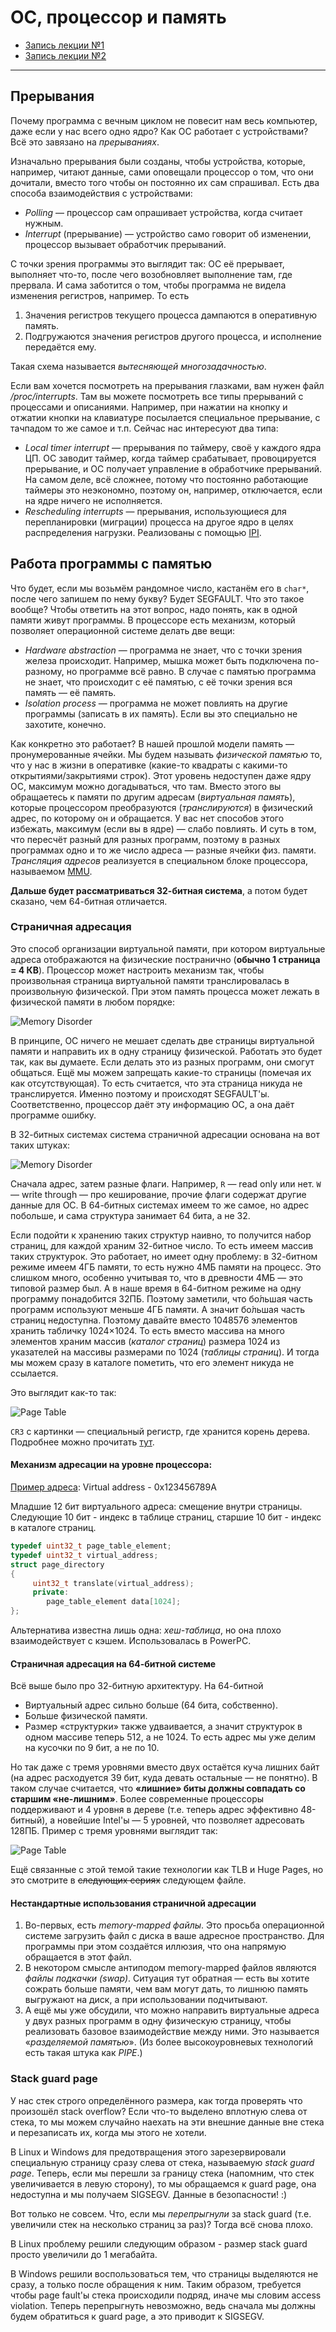 # ОС, процессор и память
- [Запись лекции №1](https://www.youtube.com/watch?v=bTgtesThdSg)
- [Запись лекции №2](https://www.youtube.com/watch?v=XY8xN1Ug1_k)
---
## Прерывания

Почему программа с вечным циклом не повесит нам весь компьютер, даже если у нас всего одно ядро? Как ОС работает с устройствами? Всё это завязано на *прерываниях*.

Изначально прерывания были созданы, чтобы устройства, которые, например, читают данные, сами оповещали процессор о том, что они дочитали, вместо того чтобы он постоянно их сам спрашивал. Есть два способа взаимодействия с устройствами:
- *Polling* — процессор сам опрашивает устройства, когда считает нужным.
- *Interrupt* (прерывание) — устройство само говорит об изменении, процессор вызывает обработчик прерываний.

С точки зрения программы это выглядит так: ОС её прерывает, выполняет что-то, после чего возобновляет выполнение там, где прервала. И сама заботится о том, чтобы программа не видела изменения регистров, например. То есть 
1) Значения регистров текущего процесса дампаются в оперативную память.
2) Подгружаются значения регистров другого процесса, и исполнение передаётся ему.

Такая схема называется *вытесняющей многозадачностью*.

Если вам хочется посмотреть на прерывания глазками, вам нужен файл */proc/interrupts*. Там вы можете посмотреть все типы прерываний с процессами и описаниями. Например, при нажатии на кнопку и отжатии кнопки на клавиатуре посылается специальное прерывание, с тачпадом то же самое и т.п. Сейчас нас интересуют два типа:
- *Local timer interrupt* — прерывания по таймеру, своё у каждого ядра ЦП. ОС заводит таймер, когда таймер срабатывает, провоцируется прерывание, и ОС получает управление в обработчике прерываний. На самом деле, всё сложнее, потому что постоянно работающие таймеры это неэкономно, поэтому он, например, отключается, если на ядре ничего не исполняется.
- *Rescheduling interrupts* — прерывания, использующиеся для перепланировки (миграции) процесса на другое ядро в целях распределения нагрузки. Реализованы с помощью [IPI](https://en.wikipedia.org/wiki/Inter-processor_interrupt).


## Работа программы с памятью
Что будет, если мы возьмём рандомное число, кастанём его в `char*`, после чего запишем по нему букву? Будет SEGFAULT. Что это такое вообще? Чтобы ответить на этот вопрос, надо понять, как в одной памяти живут программы. В процессоре есть механизм, который позволяет операционной системе делать две вещи:
- *Hardware abstraction* — программа не знает, что с точки зрения железа происходит. Например, мышка может быть подключена по-разному, но программе всё равно. В случае с памятью программа не знает, что происходит с её памятью, с её точки зрения вся память — её память.
- *Isolation process* — программа не может повлиять на другие программы (записать в их память). Если вы это специально не захотите, конечно.

Как конкретно это работает? В нашей прошлой модели память — пронумерованные ячейки. Мы будем называть *физической памятью* то, что у нас в жизни в оперативке (какие-то квадраты с какими-то открытиями/закрытиями строк). Этот уровень недоступен даже ядру ОС, максимум можно догадываться, что там. Вместо этого вы обращаетесь к памяти по другим адресам (*виртуальная память*), которые процессором преобразуются (*транслируются*) в физический адрес, по которому он и обращается. У вас нет способов этого избежать, максимум (если вы в ядре) — слабо повлиять. И суть в том, что пересчёт разный для разных программ, поэтому в разных программах одно и то же число адреса — разные ячейки физ. памяти. *Трансляция адресов* реализуется в специальном блоке процессора, называемом [MMU](https://en.wikipedia.org/wiki/Memory_management_unit).

**Дальше будет рассматриваться 32-битная система**, а потом будет сказано, чем 64-битная отличается.
### Страничная адресация
Это способ организации виртуальной памяти, при котором виртуальные адреса отображаются на физические постранично (**обычно 1 страница = 4 КB**). Процессор может настроить механизм так, чтобы произвольная страница виртуальной памяти транслировалась в произвольную физической. При этом память процесса может лежать в физической памяти в любом порядке:

![Memory Disorder](./images/02.15_memory_disorder.png)

В принципе, ОС ничего не мешает сделать две страницы виртуальной памяти и направить их в одну страницу физической. Работать это будет так, как вы думаете. Если делать это из разных программ, они смогут общаться. Ещё мы можем запрещать какие-то страницы (помечая их как отсутствующая). То есть считается, что эта страница никуда не транслируется. Именно поэтому и происходят SEGFAULT'ы. Соответственно, процессор даёт эту информацию ОС, а она даёт программе ошибку.

В 32-битных системах система страничной адресации основана на вот таких штуках:

![Memory Disorder](./images/02-OS/Translation-tree-unit.svg)

Сначала адрес, затем разные флаги. Например, `R` — read only или нет. `W` — write through — про кеширование, прочие флаги содержат другие данные для ОС. В 64-битных системах имеем то же самое, но адрес побольше, и сама структура занимает 64 бита, а не 32.

Если подойти к хранению таких структур наивно, то получится набор страниц, для каждой храним 32-битное число. То есть имеем массив таких структурок. Это работает, но имеет одну проблему: в 32-битном режиме имеем 4ГБ памяти, то есть нужно 4МБ памяти на процесс. Это слишком много, особенно учитывая то, что в древности 4МБ — это типовой размер был. А в наше время в 64-битном режиме на одну программу понадобится 32ПБ. Поэтому заметили, что бо́льшая часть программ используют
меньше 4ГБ памяти. А значит бо́льшая часть страниц недоступна. Поэтому давайте вместо 1048576
элементов хранить табличку 1024×1024. То есть вместо массива на много элементов храним массив (*каталог страниц*) размера 1024 из указателей на массивы размерами по 1024 (*таблицы страниц*). И тогда мы можем сразу в каталоге пометить, что его элемент никуда не ссылается.

Это выглядит как-то так:

<!-- ![Page Table](./images/02.15_page_table.png) Это в нашем курсе было позже. -->
<!-- ![Page Table](./images/02.15_page_tables.png) Это на x64 так выглядит. -->
![Page Table](./images/02-OS/Page-Table-x86.png)
<!-- Для ускорения трансляции применяется специальный кеш TLB (Translation lookaside buffer). `-->

`CR3` с картинки — специальный регистр, где хранится корень дерева. Подробнее можно прочитать [тут](https://wiki.osdev.org/Paging).

#### Механизм адресации на уровне процессора:
<u>Пример адреса</u>:
Virtual address - 0x123456789A

Младшие 12 бит виртуального адреса: смещение внутри страницы. Следующие 10 бит - индекс в таблице страниц, старшие 10 бит - индекс в каталоге страниц.  
```c++
typedef uint32_t page_table_element;
typedef uint32_t virtual_address;
struct page_directory
{
     uint32_t translate(virtual_address);
     private:
     	page_table_element data[1024];
};
```
Альтернатива известна лишь одна: *хеш-таблица*, но она плохо взаимодействует с кэшем. Использовалась в PowerPC.

#### Страничная адресация на 64-битной системе
Всё выше было про 32-битную архитектуру. На 64-битной
- Виртуальный адрес сильно больше (64 бита, собственно).
- Больше физической памяти.
- Размер «структурки» также удваивается, а значит структурок в
одном массиве теперь 512, а не 1024. То есть адрес мы уже делим на кусочки по 9 бит, а не по 10.

Но так даже с тремя уровнями вместо двух остаётся куча лишних байт (на адрес расходуется 39 бит, куда девать остальные — не понятно). В таком случае считается, что **«лишние» биты должны совпадать со старшим «не-лишним»**. Более современные процессоры поддерживают и 4 уровня в дереве (т.е. теперь адрес эффективно 48-битный), а новейшие Intel'ы — 5 уровней, что позволяет адресовать 128ПБ. Пример с тремя уровнями выглядит так:

![Page Table](./images/02.15_page_tables.png)

Ещё связанные с этой темой такие технологии как TLB и Huge Pages, но это смотрите в ~~следующих сериях~~ следующем файле.
#### Нестандартные использования страничной адресации
1) Во-первых, есть *memory-mapped файлы*. Это просьба операционной системе загрузить файл с диска в ваше адресное пространство. Для программы при этом создаётся иллюзия, что она напрямую обращается в этот файл.
2) В некотором смысле антиподом memory-mapped файлов являются *файлы подкачки (swap)*. Ситуация тут обратная — есть вы хотите сожрать больше памяти, чем вам могут дать, то лишнюю память выгружают на диск, а при использовании подчитывают.
3) А ещё мы уже обсудили, что можно направить виртуальные адреса у двух разных программ в одну физическую страницу, чтобы реализовать базовое взаимодействие между ними. Это называется «*разделяемой памятью*». (Из более высокоуровневых технологий есть такая штука как *PIPE*.)

### Stack guard page

У нас стек строго определённого размера, как тогда проверять что произошёл stack overflow? Если что-то выделено вплотную слева от стека, то мы можем случайно наехать на эти внешние данные вне стека и перезаписать их, когда мы этого не хотели.

В Linux и Windows для предотвращения этого зарезервировали специальную страницу сразу слева от стека, называемую *stack guard page*. Теперь, если мы перешли за границу стека (напомним, что стек увеличивается в левую сторону), то мы обращаемся к guard page, она недоступна и мы получаем SIGSEGV. Данные в безопасности! :)

Вот только не совсем. Что, если мы *перепрыгнули* за stack guard (т.е. увеличили стек на несколько страниц за раз)? Тогда всё снова плохо. 

В Linux проблему решили следующим образом - размер stack guard просто увеличили до 1 мегабайта.

В Windows решили воспользоваться тем, что страницы выделяются не сразу, а только после обращения к ним. Таким образом, требуется чтобы page fault'ы стека происходили подряд, иначе мы словим access violation. Теперь перепрыгнуть невозможно, ведь сначала мы должны будем обратиться к guard page, а это приводит к SIGSEGV.
